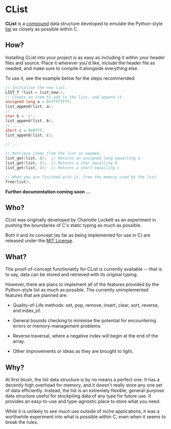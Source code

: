 # CList
**CList** is a [compound](https://en.wikipedia.org/wiki/Composite_data_type) data structure developed to emulate the Python-style [list](https://docs.python.org/3/tutorial/introduction.html#lists) as closely as possible within C.


## How?
Installing CList into your project is as easy as including it within your header files and source. Place it wherever you'd like, include the header file as needed, and make sure to compile it alongside everything else.

To use it, see the example below for the steps recommended:

```C
// Initialise the new list.
LIST_T *list = list_new();
// Create an item to add to the list, and append it.
unsigned long a = 0xffffffff;
list_append(list, a);
// ...
char b = 'c';
list_append(list, b);
// ...
short c = 0x0fff;
list_append(list, c);

// ...

// Retrieve items from the list as needed.
list_get(list, 0);  // Returns an unsigned long equalling a
list_get(list, 1);  // Returns a char equalling b
list_get(list, 2);  // Returns a short equalling c

// When you are finished with it, free the memory used by the list.
free(list);
```

**Further documentation coming soon ...**


## Who?
CList was originally developed by Charlotte Lockett as an experiment in pushing the boundaries of C's static typing as much as possible.

Both it and its concept (as far as being implemented for use in C) are released under the [MIT License](https://github.com/char-lock/clist/blob/main/LICENSE).


## What?
The proof-of-concept functionality for CList is currently available -- that is to say, data can be stored and retrieved with its original typing.

However, there are plans to implement all of the features provided by the Python-style list as much as possible. The currently unimplemented features that are planned are:

* Quality-of-Life methods: set, pop, remove, insert, clear, sort, reverse, and index_of.

* General bounds checking to minimise the potential for encountering errors or memory-management problems.

* Reverse traversal, where a negative index will begin at the end of the array.

* Other improvements or ideas as they are brought to light.


## Why?
At first blush, the list data structure is by no means a perfect one. It has a decently high overhead for memory, and it doesn't really store any one set of data efficiently. Instead, the list is an extremely flexible, general-purpose data structure useful for stockpiling data of any type for future use. It provides an easy-to-use and type-agnostic place to store what you need.

While it is unlikely to see much use outside of niche applications, it was a worthwhile experiment into what is possible within C, even when it seems to break the rules.
